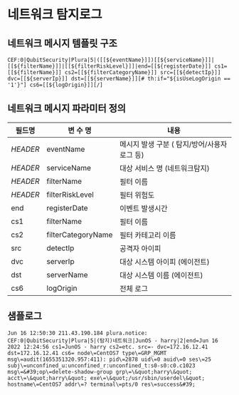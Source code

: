 # 네트워크 탐지로그

## 네트워크 메시지 템플릿 구조
```
CEF:0|QubitSecurity|Plura|5|([[${eventName}]])[[${serviceName}]]|[[${filterName}]]|[[${filterRiskLevel}]]|end=[[${registerDate}]] cs1=[[${filterName}]] cs2=[[${filterCategoryName}]] src=[[${detectIp}]] dvc=[[${serverIp}]] dst=[[${serverName}]][# th:if="${isUseLogOrigin == '1'}"] cs6=[[${logOrigin}]][/]
```

## 네트워크 메시지 파라미터 정의
|필드명| 변 수 명                       |  내용                                   |
|-----|----------------------------|----------------------------------------|
|_HEADER_ |eventName                   | 메시지 발생 구분 ( 탐지/방어/사용자로그 등)|
|_HEADER_ |serviceName                 | 대상 서비스 명 (네트워크탐지)|
|_HEADER_ |filterName                  | 필터 이름|
|_HEADER_ |filterRiskLevel             | 필터 위험도|
|end|registerDate                | 이벤트 발생시간|
|cs1|filterName                  | 필터 이름|
|cs2|filterCategoryName          | 필터 카테고리 이름     |
|src|detectIp                    | 공격자 아이피|
|dvc|serverIp                    | 대상 시스템 아이피 (에이전트)|
|dst|serverName                  | 대상 시스템 이름 (에이전트)|
|cs6|logOrigin                   | 전체 로그            |     


## 샘플로그
```
Jun 16 12:50:30 211.43.190.184 plura.notice: CEF:0|QubitSecurity|Plura|5|(탐지)네트워크|JunOS - harry|2|end=Jun 16 2022 12:24:56 cs1=JunOS - harry cs2=etc. src=- dvc=172.16.12.41 dst=172.16.12.41 cs6= node\=CentOS7 type\=GRP_MGMT msg\=audit(1655351320.957:411): pid\=2878 uid\=0 auid\=0 ses\=25 subj\=unconfined_u:unconfined_r:unconfined_t:s0-s0:c0.c1023 msg\=&#39;op\=delete-shadow-group grp\=\&quot;harry\&quot; acct\=\&quot;harry\&quot; exe\=\&quot;/usr/sbin/userdel\&quot; hostname\=CentOS7 addr\=? terminal\=pts/0 res\=success&#39;
```